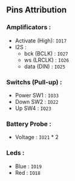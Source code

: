 
## Pins Attribution
### Amplificators :
- Activate (High): `IO17`
- I2S :
  - bck (BCLK) : `IO27`
  - ws (LRCLK) : `IO26`
  - data (DIN) : `IO25`

### Switchs (Pull-up) :
 - Power SW1 : `IO33`
 - Down SW2  : `IO22`
 - Up SW4    : `IO23`

### Battery Probe :
- Voltage : `IO21` * 2

### Leds :
 - Blue : `IO19`
 - Red  : `IO18`